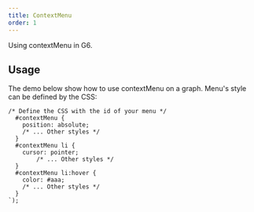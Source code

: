 ```yaml
---
title: ContextMenu
order: 1
---
```


Using contextMenu in G6.

## Usage

The demo below show how to use contextMenu on a graph. Menu's style can be defined by the CSS:

```
/* Define the CSS with the id of your menu */
  #contextMenu {
    position: absolute;
    /* ... Other styles */
  }
  #contextMenu li {
    cursor: pointer;
		/* ... Other styles */
  }
  #contextMenu li:hover {
    color: #aaa;
    /* ... Other styles */
  }
`);
```
